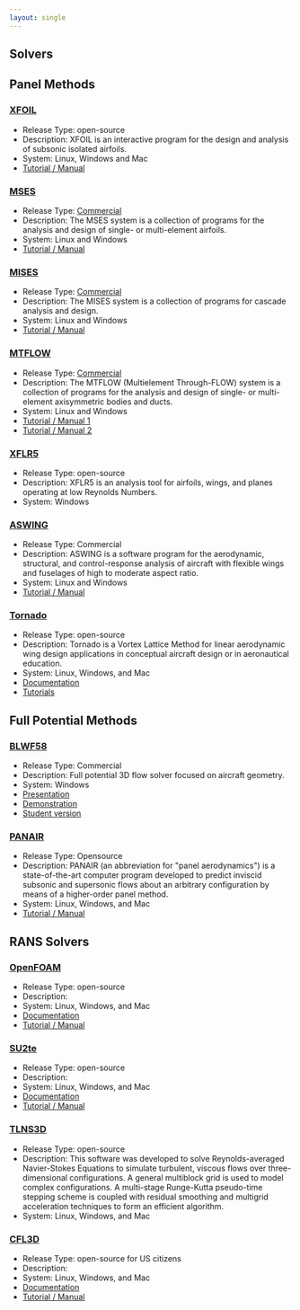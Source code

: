 ```yaml
---
layout: single
---
```


## Solvers

## Panel Methods


### [XFOIL](https://web.mit.edu/drela/Public/web/xfoil/)
* Release Type: open-source
* Description: XFOIL is an interactive program for the design and analysis of subsonic isolated airfoils.
* System: Linux, Windows and Mac
* [Tutorial / Manual](http://web.mit.edu/aeroutil_v1.0/xfoil_doc.txt)


### [MSES](http://web.mit.edu/drela/Public/web/mses/)
* Release Type: [Commercial](https://tlo.mit.edu/technologies/mses-software-high-lift-multielement-airfoil-configurations)
* Description: The MSES system is a collection of programs for the analysis and design of single- or multi-element airfoils.
* System: Linux and Windows
* [Tutorial / Manual](http://web.mit.edu/drela/Public/web/mses/mses.pdf)


### [MISES]()
* Release Type: [Commercial](https://tlo.mit.edu/technologies/mises-software-design-and-analysis-turbomachinery-blading)
* Description: The MISES system is a collection of programs for cascade analysis and design.
* System: Linux and Windows
* [Tutorial / Manual](http://web.mit.edu/drela/Public/web/mises/mises.pdf)


### [MTFLOW](http://web.mit.edu/drela/Public/web/mtflow/)
* Release Type: [Commercial](https://tlo.mit.edu/technologies/mtflow-software-multielement-through-flow)
* Description: The MTFLOW (Multielement Through-FLOW) system is a collection of programs for the analysis and design of single- or multi-element axisymmetric bodies and ducts.
* System: Linux and Windows
* [Tutorial / Manual 1](http://web.mit.edu/drela/Public/web/mtflow/mtflow.pd)
* [Tutorial / Manual 2](http://web.mit.edu/drela/Public/web/mtflow/MTtalk1.pdf)


### [XFLR5](http://www.xflr5.tech/xflr5.htm)
* Release Type: open-source
* Description: XFLR5 is an analysis tool for airfoils, wings, and planes operating at low Reynolds Numbers.
* System: Windows


### [ASWING](http://web.mit.edu/drela/Public/web/aswing/)
* Release Type: Commercial
* Description: ASWING is a software program for the aerodynamic, structural, and control-response analysis of aircraft with flexible wings and fuselages of high to moderate aspect ratio.
* System: Linux and Windows
* [Tutorial / Manual](http://web.mit.edu/drela/Public/web/aswing/)


### [Tornado](http://tornado.redhammer.se/)
* Release Type: open-source
* Description: Tornado is a Vortex Lattice Method for linear aerodynamic wing design applications in conceptual aircraft design or in aeronautical education.
* System: Linux, Windows, and Mac
* [Documentation](http://tornado.redhammer.se/index.php/documentation/documents)
* [Tutorials](http://tornado.redhammer.se/index.php/documentation/tutorials)



## Full Potential Methods


### [BLWF58](https://blwf-aero.ru/BLWF_code/index_en.html)
* Release Type: Commercial
* Description: Full potential 3D flow solver focused on aircraft geometry.
* System: Windows
* [Presentation](https://blwf-aero.ru/BLWF_code/BLWF_Presentation/PresentationBLWF_en.pdf)
* [Demonstra](https://blwf-aero.ru/BLWF_code/BLWFdemo/index_en.html)[t](https://blwf-aero.ru/BLWF_code/BLWFdemo/index_en.html)[ion](https://blwf-aero.ru/BLWF_code/BLWFdemo/index_en.html)
* [Student version](https://blwf-aero.ru/BLWF_code/BLWF_students/index_en.html)


### [PANAIR](http://www.pdas.com/panair.html)
* Release Type: Opensource
* Description: PANAIR (an abbreviation for "panel aerodynamics") is a state-of-the-art computer program developed to predict inviscid subsonic and supersonic flows about an arbitrary configuration by means of a higher-order panel method.
* System: Linux, Windows, and Mac
* [Tutorial / Manual](http://www.pdas.com/panairrefs.html)



## RANS Solvers


### [OpenFOAM](https://www.openfoam.com/)
* Release Type: open-source
* Description:
* System: Linux, Windows, and Mac
* [Documentation](https://www.openfoam.com/documentation/)
* [Tutorial / Manual](https://wiki.openfoam.com/Main_Page)


### [SU2](https://su2code.github.io/)[t](https://su2code.github.io/)[e](https://su2code.github.io/)
* Release Type: open-source
* Description:
* System: Linux, Windows, and Mac
* [Documentation](https://github.com/su2code/SU2/wiki)
* [Tutorial / Manual](https://su2code.github.io/tutorials/home/)


### [TLNS3D](https://software.nasa.gov/software/LAR-16666-GS)
* Release Type: open-source
* Description: This software was developed to solve Reynolds-averaged Navier-Stokes Equations to simulate turbulent, viscous flows over three-dimensional configurations. A general multiblock grid is used to model complex configurations. A multi-stage Runge-Kutta pseudo-time stepping scheme is coupled with residual smoothing and multigrid acceleration techniques to form an efficient algorithm.
* System: Linux, Windows, and Mac


### [CFL3D](https://software.nasa.gov/software/LAR-16003-1)
* Release Type: open-source for US citizens
* Description:
* System: Linux, Windows, and Mac
* [Documentation](https://github.com/NASA/CFL3D)
* [Tutorial / Manual](https://cfl3d.larc.nasa.gov/)